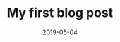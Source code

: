 ---
path: "/blog/my-first-post"
date: "2019-05-04"
title: "My first blog post"
summary: "This is the summary of the post."
---